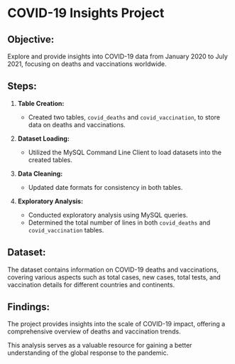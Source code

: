 # COVID-19 Insights Project

## Objective:
Explore and provide insights into COVID-19 data from January 2020 to July 2021, focusing on deaths and vaccinations worldwide.

## Steps:

1. **Table Creation:**
   - Created two tables, `covid_deaths` and `covid_vaccination`, to store data on deaths and vaccinations.

2. **Dataset Loading:**
   - Utilized the MySQL Command Line Client to load datasets into the created tables.

3. **Data Cleaning:**
   - Updated date formats for consistency in both tables.

4. **Exploratory Analysis:**
   - Conducted exploratory analysis using MySQL queries.
   - Determined the total number of lines in both `covid_deaths` and `covid_vaccination` tables.

## Dataset:
The dataset contains information on COVID-19 deaths and vaccinations, covering various aspects such as total cases, new cases, total tests, and vaccination details for different countries and continents.

## Findings:
The project provides insights into the scale of COVID-19 impact, offering a comprehensive overview of deaths and vaccination trends.

This analysis serves as a valuable resource for gaining a better understanding of the global response to the pandemic.
